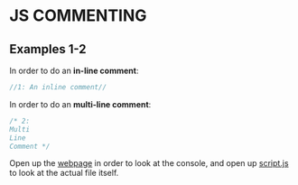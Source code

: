 # JS COMMENTING 
## Examples 1-2

In order to do an __in-line comment__:
``` javascript
//1: An inline comment//
```

In order to do an __multi-line comment__:
``` javascript
/* 2: 
Multi
Line
Comment */
```

Open up the [webpage](https://jancarloa0524.github.io/example-1-2-js-commenting/) in order to look at the console, and open up [script.js](https://github.com/jancarloa0524/example-1-2-js-commenting/blob/main/script.js) to look at the actual file itself.
